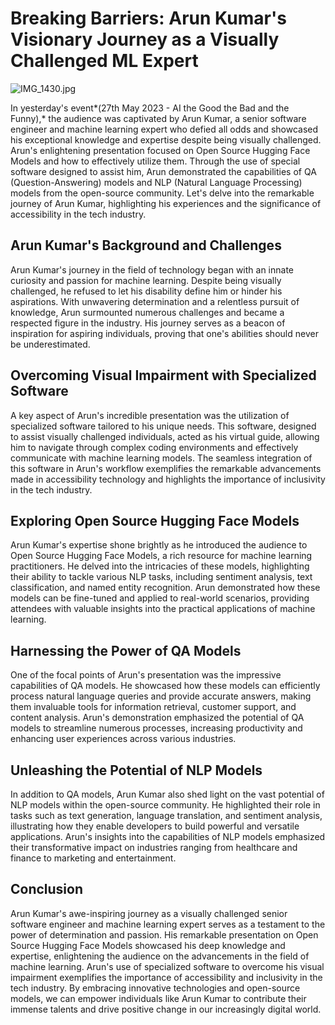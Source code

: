 # Breaking Barriers: Arun Kumar's Visionary Journey as a Visually Challenged ML Expert

![IMG_1430.jpg](/images/breaking-barriers-arun-kumars-visionary-journey-visually-challenged-ml-expert.jpg)

In yesterday's event*(27th May 2023 - AI the Good the Bad and the Funny),* the audience was captivated by Arun Kumar, a senior software engineer and machine learning expert who defied all odds and showcased his exceptional knowledge and expertise despite being visually challenged. Arun's enlightening presentation focused on Open Source Hugging Face Models and how to effectively utilize them. Through the use of special software designed to assist him, Arun demonstrated the capabilities of QA (Question-Answering) models and NLP (Natural Language Processing) models from the open-source community. Let's delve into the remarkable journey of Arun Kumar, highlighting his experiences and the significance of accessibility in the tech industry.

## Arun Kumar's Background and Challenges

Arun Kumar's journey in the field of technology began with an innate curiosity and passion for machine learning. Despite being visually challenged, he refused to let his disability define him or hinder his aspirations. With unwavering determination and a relentless pursuit of knowledge, Arun surmounted numerous challenges and became a respected figure in the industry. His journey serves as a beacon of inspiration for aspiring individuals, proving that one's abilities should never be underestimated.

## Overcoming Visual Impairment with Specialized Software

A key aspect of Arun's incredible presentation was the utilization of specialized software tailored to his unique needs. This software, designed to assist visually challenged individuals, acted as his virtual guide, allowing him to navigate through complex coding environments and effectively communicate with machine learning models. The seamless integration of this software in Arun's workflow exemplifies the remarkable advancements made in accessibility technology and highlights the importance of inclusivity in the tech industry.

## Exploring Open Source Hugging Face Models

Arun Kumar's expertise shone brightly as he introduced the audience to Open Source Hugging Face Models, a rich resource for machine learning practitioners. He delved into the intricacies of these models, highlighting their ability to tackle various NLP tasks, including sentiment analysis, text classification, and named entity recognition. Arun demonstrated how these models can be fine-tuned and applied to real-world scenarios, providing attendees with valuable insights into the practical applications of machine learning.

## Harnessing the Power of QA Models

One of the focal points of Arun's presentation was the impressive capabilities of QA models. He showcased how these models can efficiently process natural language queries and provide accurate answers, making them invaluable tools for information retrieval, customer support, and content analysis. Arun's demonstration emphasized the potential of QA models to streamline numerous processes, increasing productivity and enhancing user experiences across various industries.

## Unleashing the Potential of NLP Models

In addition to QA models, Arun Kumar also shed light on the vast potential of NLP models within the open-source community. He highlighted their role in tasks such as text generation, language translation, and sentiment analysis, illustrating how they enable developers to build powerful and versatile applications. Arun's insights into the capabilities of NLP models emphasized their transformative impact on industries ranging from healthcare and finance to marketing and entertainment.

## Conclusion

Arun Kumar's awe-inspiring journey as a visually challenged senior software engineer and machine learning expert serves as a testament to the power of determination and passion. His remarkable presentation on Open Source Hugging Face Models showcased his deep knowledge and expertise, enlightening the audience on the advancements in the field of machine learning. Arun's use of specialized software to overcome his visual impairment exemplifies the importance of accessibility and inclusivity in the tech industry. By embracing innovative technologies and open-source models, we can empower individuals like Arun Kumar to contribute their immense talents and drive positive change in our increasingly digital world.
